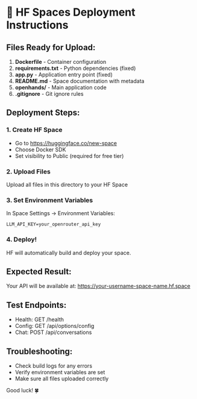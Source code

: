 # 🚀 HF Spaces Deployment Instructions

## Files Ready for Upload:

1. **Dockerfile** - Container configuration
2. **requirements.txt** - Python dependencies (fixed)
3. **app.py** - Application entry point (fixed)
4. **README.md** - Space documentation with metadata
5. **openhands/** - Main application code
6. **.gitignore** - Git ignore rules

## Deployment Steps:

### 1. Create HF Space
- Go to https://huggingface.co/new-space
- Choose Docker SDK
- Set visibility to Public (required for free tier)

### 2. Upload Files
Upload all files in this directory to your HF Space

### 3. Set Environment Variables
In Space Settings → Environment Variables:
```
LLM_API_KEY=your_openrouter_api_key
```

### 4. Deploy!
HF will automatically build and deploy your space.

## Expected Result:
Your API will be available at: https://your-username-space-name.hf.space

## Test Endpoints:
- Health: GET /health
- Config: GET /api/options/config  
- Chat: POST /api/conversations

## Troubleshooting:
- Check build logs for any errors
- Verify environment variables are set
- Make sure all files uploaded correctly

Good luck! 🍀
